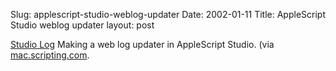 Slug: applescript-studio-weblog-updater
Date: 2002-01-11
Title: AppleScript Studio weblog updater
layout: post

<a href="http://www.blankreb.com/studioarticles.php?ID=1">Studio Log</a> Making a web log updater in AppleScript Studio. (via <a href="http://mac.scripting.com">mac.scripting.com</a>.
